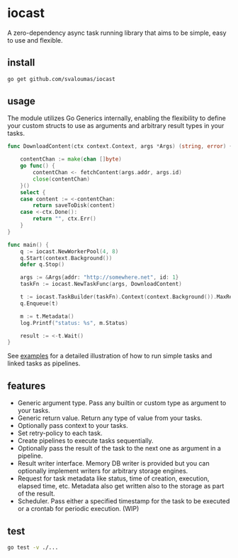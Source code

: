 # iocast

A zero-dependency async task running library that aims to be simple, easy to use and flexible.

## install

```bash
go get github.com/svaloumas/iocast
```

## usage

The module utilizes Go Generics internally, enabling the flexibility to define your custom structs to use as arguments and arbitrary result types in your tasks.

```go
func DownloadContent(ctx context.Context, args *Args) (string, error) {

	contentChan := make(chan []byte)
	go func() {
		contentChan <- fetchContent(args.addr, args.id)
		close(contentChan)
	}()
	select {
	case content := <-contentChan:
		return saveToDisk(content)
	case <-ctx.Done():
		return "", ctx.Err()
	}
}

func main() {
	q := iocast.NewWorkerPool(4, 8)
	q.Start(context.Background())
	defer q.Stop()

	args := &Args{addr: "http://somewhere.net", id: 1}
	taskFn := iocast.NewTaskFunc(args, DownloadContent)

	t := iocast.TaskBuilder(taskFn).Context(context.Background()).MaxRetries(3).Build()
	q.Enqueue(t)

	m := t.Metadata()
	log.Printf("status: %s", m.Status)

	result := <-t.Wait()
}
```

See [examples](_example/) for a detailed illustration of how to run simple tasks and linked tasks as pipelines.

## features

* Generic argument type. Pass any builtin or custom type as argument to your tasks.
* Generic return value. Return any type of value from your tasks.
* Optionally pass context to your tasks.
* Set retry-policy to each task.
* Create pipelines to execute tasks sequentially. 
* Optionally pass the result of the task to the next one as argument in a pipeline.
* Result writer interface. Memory DB writer is provided but you can optionally implement writers for arbitrary storage engines.
* Request for task metadata like status, time of creation, execution, elapsed time, etc. Metadata also get written also to the storage as part of the result.
* Scheduler. Pass either a specified timestamp for the task to be executed or a crontab for periodic execution. (WIP)

## test

```bash
go test -v ./...
```
